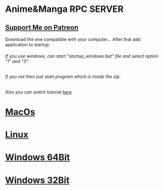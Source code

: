 # Anime&Manga RPC SERVER
## [Support Me on Patreon](https://patreon.com/Herom123)

Download the one compatible with your computer...
After that add application to startup.
###### If you use windows, can start "startup_windows.bat" file and select option "1" and "3".
###### If you not then just start program which is inside the zip.

###### Also you can watch tutorial [here]()

# [MacOs](https://raw.githubusercontent.com/Herom123/Anime-Manga_RPC_SERVER/main/macos.zip)
# [Linux](https://raw.githubusercontent.com/Herom123/Anime-Manga_RPC_SERVER/main/linux.zip)
# [Windows 64Bit](https://raw.githubusercontent.com/Herom123/Anime-Manga_RPC_SERVER/main/windows_64bit.zip)
# [Windows 32Bit](https://raw.githubusercontent.com/Herom123/Anime-Manga_RPC_SERVER/main/windows_32bit.zip)
